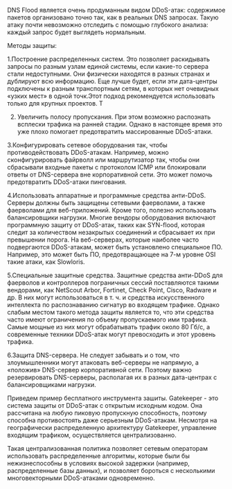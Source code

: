DNS Flood является очень продуманным видом DDoS-атак:
содержимое пакетов организовано точно так, как в реальных DNS запросах. Такую атаку почти невозможно отследить с помощью глубокого анализа: каждый запрос будет выглядеть нормальным. 

Методы защиты: 

1.Построение распределенных систем. Это позволяет раскидывать запросы по разным узлам единой системы, если какие-то сервера стали недоступными. 
 Они физически находятся в разных странах и дублируют всю информацию. Еще лучше будет, если эти дата-центры подключены к разным транспортным сетям, в которых нет очевидных «узких мест» в одной точк.Этот подход рекомендуется использовать только для крупных проектов.  Т

2. Увеличить полосу пропускания. При этом возможно распознать всплески трафика на ранней стадии. Однако в настоящее время это уже плохо помогает предотвратить массированные DDoS-атаки.

3.Конфигурировать сетевое оборудования так, чтобы противодействовать DDoS-атакам. Например, можно сконфигурировать файрволл или маршрутизатор так, чтобы они сбрасывали входные пакеты с протоколом ICMP или блокировали ответы от DNS-сервера вне корпоративной сети. Это может помочь предотвратить DDoS-атаки пингования.

4.Использовать аппаратные и программные средства анти-DDoS. Серверы должны быть защищены сетевыми фаерволами, а также фаерволами для веб-приложений. Кроме того, полезно использовать балансировщики нагрузки. Многие вендоры оборудования включают программную защиту от DDoS-атак, таких как SYN-flood, которая следит за количеством незакрытых соединений и сбрасывает их при превышении порога. На веб-серверах, которые наиболее часто подвергаются DDoS-атакам, может быть установлено специальное ПО. Например, это может быть ПО, предотвращающее на 7-м уровне OSI такие атаки, как Slowloris.

5.Специальные защитные средства. Защитные средства анти-DDoS для фаерволов и контроллеров пограничных сессий поставляются такими вендорами, как NetScout Arbor, Fortinet, Check Point, Cisco, Radware и др. В них могут использоваться в т. ч. и средства искусственного интеллекта по распознаванию сигнатур во входящем трафике. Однако слабым местом такого метода защиты является то, что эти средства часто имеют ограничения по объему пропускаемого ими трафика. Самые мощные из них могут обрабатывать трафик около 80 Гб/с, а современные техники DDoS-атак могут превосходить и этот уровень трафика.

6.Защита DNS-сервера. Не следует забывать и о том, что злоумышленники могут атаковать веб-серверы не напрямую, а «положив» DNS-сервер корпоративной сети. Поэтому важно резервировать DNS-серверы, располагая их в разных дата-центрах с балансировщиками нагрузки.

Приведем пример бесплатного инструмента зашиты.
Gatekeeper - это система защиты от DDoS-атак с открытым исходным кодом. Она рассчитана на любую пиковую пропускную способность, поэтому способна противостоять даже серьезным DDoS-атакам. Несмотря на географически распределенную архитектуру Gatekeeper, управление  входящим трафиком, осуществляется  централизованно. 

Такая централизованная политика позволяет сетевым операторам использовать распределенные алгоритмы, которые были бы нежизнеспособны в условиях высокой задержки (например, распределенные базы данных), и позволяет бороться с несколькими многовекторными DDoS-атаками одновременно.
